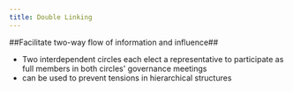 ```yaml
---
title: Double Linking
---
```




##Facilitate two-way flow of information and influence##

* Two interdependent circles each elect a representative to participate as full members in both circles' governance meetings
* can be used to prevent tensions in hierarchical structures


